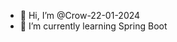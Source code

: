 - 👋 Hi, I’m @Crow-22-01-2024
- 🌱 I’m currently learning Spring Boot

<!---
Crow-22-01-2024/Crow-22-01-2024 is a ✨ special ✨ repository because its `README.md` (this file) appears on your GitHub profile.
You can click the Preview link to take a look at your changes.
--->

